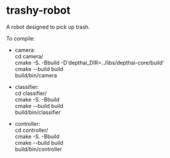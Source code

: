 # trashy-robot
A robot designed to pick up trash.

To compile:
- camera:  
    cd camera/  
    cmake -S. -Bbuild -D'depthai_DIR=../libs/depthai-core/build'  
    cmake --build build  
    build/bin/camera  

- classifier:  
    cd classifier/  
    cmake -S. -Bbuild  
    cmake --build build  
    build/bin/classifier  

- controller:  
    cd controller/  
    cmake -S. -Bbuild  
    cmake --build build  
    build/bin/controller  
